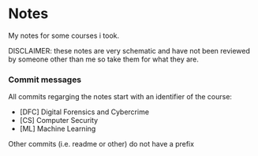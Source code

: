 # Notes
My notes for some courses i took.

DISCLAIMER: these notes are very schematic and have not been reviewed by someone other than me so take them for what they are.

### Commit messages
All commits regarging the notes start with an identifier of the course:
- [DFC] Digital Forensics and Cybercrime
- [CS] Computer Security
- [ML] Machine Learning

Other commits (i.e. readme or other) do not have a prefix
